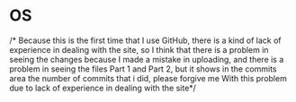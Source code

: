 # OS
/*
Because this is the first time that I use GitHub,
there is a kind of lack of experience in dealing with 
the site, so I think that there is a problem in seeing the 
changes because I made a mistake in uploading, 
and there is a problem in seeing the files Part 1 and Part 2, 
but it shows in the commits area the number of commits that i did, 
please forgive me With this problem due to lack of experience in dealing with the site*/
